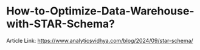 # How-to-Optimize-Data-Warehouse-with-STAR-Schema?

Article Link: https://www.analyticsvidhya.com/blog/2024/09/star-schema/
